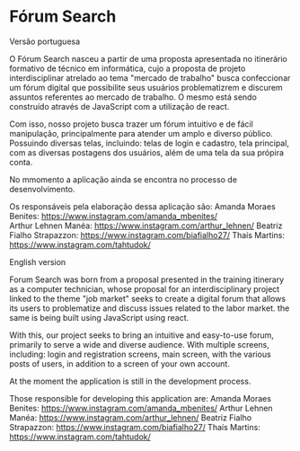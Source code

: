 # Fórum Search

Versão portuguesa

O Fórum Search nasceu a partir de uma proposta apresentada no itinerário formativo 
de técnico em informática, cujo a proposta de projeto interdisciplinar atrelado ao tema
"mercado de trabalho" busca confeccionar um fórum digital que possibilite seus usuários
problematizrem e discurem assuntos referentes ao mercado de trabalho. O mesmo está sendo
construído através de JavaScript com a utilização de react.

Com isso, nosso projeto busca trazer um fórum intuitivo e de fácil manipulação, 
principalmente para atender um amplo e diverso público. Possuindo diversas telas, 
incluindo: telas de login e cadastro, tela principal, com as diversas postagens dos 
usuários, além de uma tela da sua própira conta.

No mmomento a aplicação ainda se encontra no processo de desenvolvimento. 

Os responsáveis pela elaboração dessa aplicação são:
Amanda Moraes Benites: https://www.instagram.com/amanda_mbenites/ <br>
Arthur Lehnen Manéa: https://www.instagram.com/arthur_lehnen/
Beatriz Fialho Strapazzon: https://www.instagram.com/biafialho27/
Thaís Martins: https://www.instagram.com/tahtudok/

English version

Forum Search was born from a proposal presented in the training itinerary
as a computer technician, whose proposal for an interdisciplinary project linked to the theme
"job market" seeks to create a digital forum that allows its users to
problematize and discuss issues related to the labor market. the same is being
built using JavaScript using react.

With this, our project seeks to bring an intuitive and easy-to-use forum,
primarily to serve a wide and diverse audience. With multiple screens,
including: login and registration screens, main screen, with the various posts of
users, in addition to a screen of your own account.

At the moment the application is still in the development process.

Those responsible for developing this application are:
Amanda Moraes Benites: https://www.instagram.com/amanda_mbenites/
Arthur Lehnen Manéa: https://www.instagram.com/arthur_lehnen/
Beatriz Fialho Strapazzon: https://www.instagram.com/biafialho27/
Thaís Martins: https://www.instagram.com/tahtudok/
